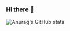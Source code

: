 ### Hi there 👋
![Anurag's GitHub stats](https://github-readme-stats.vercel.app/api?username=anuraghazra&show_icons=true&theme=synthwave)
<!--
**Arjunyuvaraj/Arjunyuvaraj** is a ✨ _special_ ✨ repository because its `README.md` (this file) appears on your GitHub profile.

Here are some ideas to get you started:

- 🔭 I’m currently working on ...
- 🌱 I’m currently learning ...
- 👯 I’m looking to collaborate on ...
- 🤔 I’m looking for help with ...
- 💬 Ask me about ...
- 📫 How to reach me: ...
- 😄 Pronouns: ...
- ⚡ Fun fact: ...
-->
